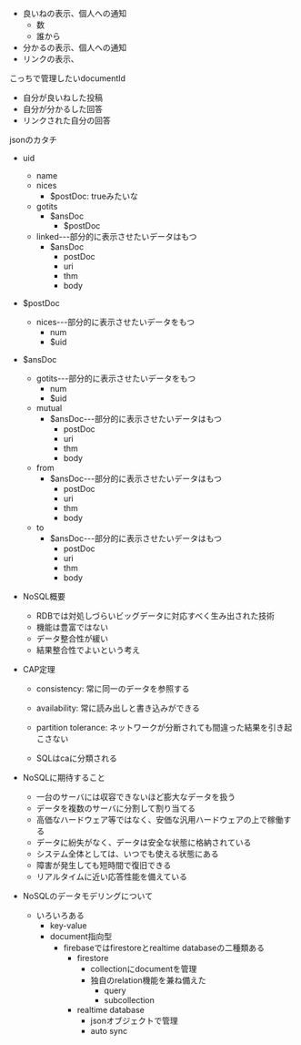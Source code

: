 
* 良いねの表示、個人への通知
    * 数
    * 誰から
* 分かるの表示、個人への通知
* リンクの表示、

こっちで管理したいdocumentId

* 自分が良いねした投稿
* 自分が分かるした回答
* リンクされた自分の回答

jsonのカタチ

* uid
    * name
    * nices
        * $postDoc: trueみたいな
    * gotits
        * $ansDoc
            * $postDoc
    * linked---部分的に表示させたいデータはもつ
        * $ansDoc
            * postDoc
            * uri
            * thm
            * body

* $postDoc
    * nices---部分的に表示させたいデータをもつ
        * num
        * $uid

* $ansDoc
    * gotits---部分的に表示させたいデータをもつ
        * num
        * $uid
    * mutual
        * $ansDoc---部分的に表示させたいデータはもつ
            * postDoc
            * uri
            * thm
            * body
    * from
        * $ansDoc---部分的に表示させたいデータはもつ
            * postDoc
            * uri
            * thm
            * body
    * to
        * $ansDoc---部分的に表示させたいデータはもつ
            * postDoc
            * uri
            * thm
            * body

* NoSQL概要
    * RDBでは対処しづらいビッグデータに対応すべく生み出された技術
    * 機能は豊富ではない
    * データ整合性が緩い
    * 結果整合性でよいという考え

* CAP定理
    * consistency: 常に同一のデータを参照する
    * availability: 常に読み出しと書き込みができる
    * partition tolerance: ネットワークが分断されても間違った結果を引き起こさない

    * SQLはcaに分類される

* NoSQLに期待すること
    * 一台のサーバには収容できないほど膨大なデータを扱う
    * データを複数のサーバに分割して割り当てる
    * 高価なハードウェア等ではなく、安価な汎用ハードウェアの上で稼働する
    * データに紛失がなく、データは安全な状態に格納されている
    * システム全体としては、いつでも使える状態にある
    * 障害が発生しても短時間で復旧できる
    * リアルタイムに近い応答性能を備えている

* NoSQLのデータモデリングについて
    * いろいろある
        * key-value
        * document指向型
            * firebaseではfirestoreとrealtime databaseの二種類ある
                * firestore
                    * collectionにdocumentを管理
                    * 独自のrelation機能を兼ね備えた
                        * query
                        * subcollection
                * realtime database 
                    * jsonオブジェクトで管理
                    * auto sync



